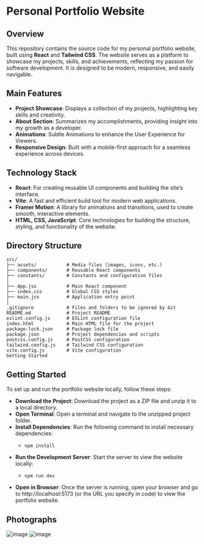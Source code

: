 # Personal Portfolio Website

## Overview

This repository contains the source code for my personal portfolio website, built using **React** and **Tailwind CSS**. The website serves as a platform to showcase my projects, skills, and achievements, reflecting my passion for software development. It is designed to be modern, responsive, and easily navigable.

## Main Features

- **Project Showcase**: Displays a collection of my projects, highlighting key skills and creativity.
- **About Section**: Summarizes my accomplishments, providing insight into my growth as a developer.
- **Animations**: Subtle Animations to enhance the User Experience for Viewers.
- **Responsive Design**: Built with a mobile-first approach for a seamless experience across devices.

## Technology Stack

- **React**: For creating reusable UI components and building the site’s interface.
- **Vite**: A fast and efficient build tool for modern web applications.
- **Framer Motion**: A library for animations and transitions, used to create smooth, interactive elements.
- **HTML, CSS, JavaScript**: Core technologies for building the structure, styling, and functionality of the website.

## Directory Structure

```plaintext
src/
├── assets/           # Media files (images, icons, etc.)
├── components/       # Reusable React components
├── constants/        # Constants and configuration files
│
├── App.jsx           # Main React component
├── index.css         # Global CSS styles
├── main.jsx          # Application entry point
│
.gitignore            # Files and folders to be ignored by Git
README.md             # Project README
eslint.config.js      # ESLint configuration file
index.html            # Main HTML file for the project
package-lock.json     # Package lock file
package.json          # Project dependencies and scripts
postcss.config.js     # PostCSS configuration
tailwind.config.js    # Tailwind CSS configuration
vite.config.js        # Vite configuration
Getting Started
```
## Getting Started

To set up and run the portfolio website locally, follow these steps:

- **Download the Project**: Download the project as a ZIP file and unzip it to a local directory.
- **Open Terminal**: Open a terminal and navigate to the unzipped project folder.
- **Install Dependencies**: Run the following command to install necessary dependencies:
  - ```plaintext
    npm install
- **Run the Development Server**: Start the server to view the website locally:
  - ```plaintext
    npm run dev
- **Open in Browser**: Once the server is running, open your browser and go to http://localhost:5173 (or the URL you specify in code) to view the portfolio website.

## Photographs
![image](https://github.com/user-attachments/assets/f4e4ba16-adba-48c6-b1c2-cbdecca3922b)
![image](https://github.com/user-attachments/assets/f40a8503-5ca4-468f-b1c7-afc23d91a334)



